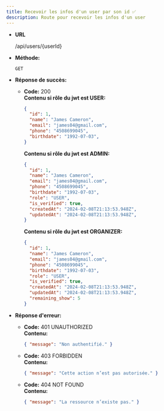 ```yaml
---
title: Recevoir les infos d'un user par son id ✅
description: Route pour recevoir les infos d'un user
---
```


* **URL**

  /api/users/{userId}

* **Méthode:**
  
  `GET`

* **Réponse de succès:**
  
  * **Code:** 200 <br />
    **Contenu si rôle du jwt est USER:** 
    ```json
    {
      "id": 1,
      "name": "James Cameron",
      "email": "james04@gmail.com",
      "phone": "4508699045",
      "birthdate": "1992-07-03",
    }
    ```
    
    **Contenu si rôle du jwt est ADMIN:** 
    ```json
    {
      "id": 1,
      "name": "James Cameron",
      "email": "james04@gmail.com",
      "phone": "4508699045",
      "birthdate": "1992-07-03", 
      "role": "USER",
      "is_verified": true,
      "createdAt": "2024-02-08T21:13:53.948Z",
      "updatedAt": "2024-02-08T21:13:53.948Z",
    }
    ```

    **Contenu si rôle du jwt est ORGANIZER:** 
    ```json
    {
      "id": 1,
      "name": "James Cameron",
      "email": "james04@gmail.com",
      "phone": "4508699045",
      "birthdate": "1992-07-03", 
      "role": "USER",
      "is_verified": true,
      "createdAt": "2024-02-08T21:13:53.948Z",
      "updatedAt": "2024-02-08T21:13:53.948Z",
      "remaining_show": 5
    }
    ```

* **Réponse d'erreur:**

  * **Code:** 401 UNAUTHORIZED <br />
    **Contenu:** 
    ```json
    { "message": "Non authentifié." }
    ```

  * **Code:** 403 FORBIDDEN <br />
    **Contenu:** 
    ```json
    { "message": "Cette action n’est pas autorisée." }
    ```

  * **Code:** 404 NOT FOUND <br />
    **Contenu:** 
    ```json
    { "message": "La ressource n’existe pas." }
    ```
